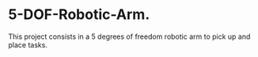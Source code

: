 # 5-DOF-Robotic-Arm.
This project consists in a 5 degrees of freedom robotic arm to pick up and place tasks.
